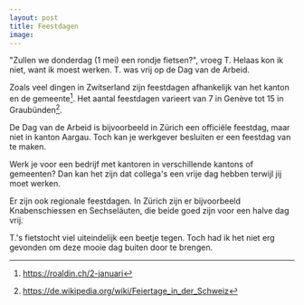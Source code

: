 ```yaml
---
layout: post
title: Feestdagen
image:
---
```


"Zullen we donderdag (1 mei) een rondje fietsen?", vroeg T. Helaas kon ik niet, want ik moest werken. T. was vrij op de Dag van de Arbeid.

Zoals veel dingen in Zwitserland zijn feestdagen afhankelijk van het kanton en de gemeente[^2]. Het aantal feestdagen varieert van 7 in Genève tot 15 in Graubünden[^1].

De Dag van de Arbeid is bijvoorbeeld in Zürich een officiële feestdag, maar niet in kanton Aargau. Toch kan je werkgever besluiten er een feestdag van te maken.

Werk je voor een bedrijf met kantoren in verschillende kantons of gemeenten? Dan kan het zijn dat collega's een vrije dag hebben terwijl jij moet werken.

Er zijn ook regionale feestdagen. In Zürich zijn er bijvoorbeeld Knabenschiessen en Sechseläuten, die beide goed zijn voor een halve dag vrij.

T.'s fietstocht viel uiteindelijk een beetje tegen. Toch had ik het niet erg gevonden om deze mooie dag buiten door te brengen.

[^1]: <https://de.wikipedia.org/wiki/Feiertage_in_der_Schweiz>

[^2]: <https://roaldin.ch/2-januari>
